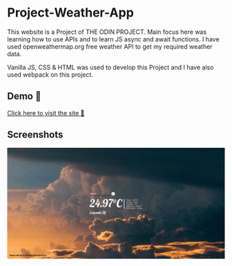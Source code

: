 
# Project-Weather-App

This website is a Project of THE ODIN PROJECT. Main focus here was
learning how to use APIs and to learn JS async and await functions. I have used openweathermap.org free 
weather API to get my required weather data.

Vanilla JS, CSS & HTML was used to develop this Project and I have also used webpack on this project.

## Demo 🔗

[Click here to visit the site 🔗](https://githmin.github.io/Project-Weather-App/)


## Screenshots

![App Screenshot](https://raw.githubusercontent.com/githmin/Project-Weather-App/main/Screenshot.png)


